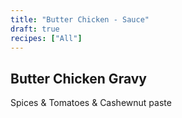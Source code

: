 ```yaml
---
title: "Butter Chicken - Sauce"
draft: true
recipes: ["All"]
---
```


## Butter Chicken Gravy

Spices & Tomatoes & Cashewnut paste